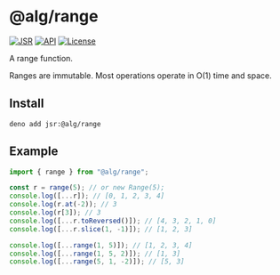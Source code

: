 # @alg/range

[![JSR](https://jsr.io/badges/@alg/range)](https://jsr.io/@alg/range)
[![API](https://img.shields.io/badge/API-blue?logo=readme&logoColor=white)](https://jsr.io/@alg/range/doc)
[![License](https://img.shields.io/badge/MIT-green?label=license)](https://github.com/alg/range/blob/main/LICENSE)

A range function.

Ranges are immutable. Most operations operate in O(1) time and space.

## Install

```
deno add jsr:@alg/range
```

## Example

```javascript
import { range } from "@alg/range";

const r = range(5); // or new Range(5);
console.log([...r]); // [0, 1, 2, 3, 4]
console.log(r.at(-2)); // 3
console.log(r[3]); // 3
console.log([...r.toReversed()]); // [4, 3, 2, 1, 0]
console.log([...r.slice(1, -1)]); // [1, 2, 3]

console.log([...range(1, 5)]); // [1, 2, 3, 4]
console.log([...range(1, 5, 2)]); // [1, 3]
console.log([...range(5, 1, -2)]); // [5, 3]
```
